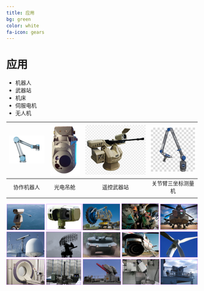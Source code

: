 ```yaml
---
title: 应用
bg: green
color: white
fa-icon: gears
---
```


# 应用

- 机器人
- 武器站
- 机床
- 伺服电机
- 无人机

| <img src="img\CollaborativeRobot.png" style="zoom:30%;" /> | ![](img\DCOMPASS-Electro-optical-Surveillance-Payload.jpg) | <img src="img\weapon-station2.png" style="zoom: 50%;" /> | ![](img\3d_arm.jpg) |
| :----------------------------------------------------------: | :----------------------------------------------------------: | :----------------------------------------------------------: | :-------------------------------------------------------: |
|                          协作机器人                          |                           光电吊舱                           |                          遥控武器站                          |                    关节臂三坐标测量机                     |
|                                                              |                                                              |                                                              |                                                           |

![image-20211013214820792](..\img\image-20211013214820792.png)


